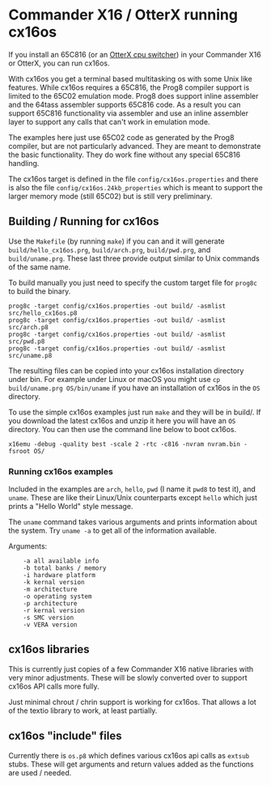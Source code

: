 # Commander X16 / OtterX running cx16os

If you install an 65C816 (or an [OtterX cpu switcher](https://www.tindie.com/products/wavicle/65xx-cpu-switcher-for-otterx-and-x16/)) in your Commander X16 or OtterX, you can run cx16os.

With cx16os you get a terminal based multitasking os with some Unix like features.
While cx16os requires a 65C816, the Prog8 compiler support is limited to the 65C02 emulation mode.
Prog8 does support inline assembler and the 64tass assembler supports 65C816 code.
As a result you can support 65C816 functionality via assembler and use an inline assembler
layer to support any calls that can't work in emulation mode.

The examples here just use 65C02 code as generated by the Prog8 compiler, but are not
particularly advanced.  They are meant to demonstrate the basic functionality.  They
do work fine without any special 65C816 handling.

The cx16os target is defined in the file `config/cx16os.properties` and there is also the file
`config/cx16os.24kb_properties` which is meant to support the larger memory mode (still 65C02)
but is still very preliminary.


## Building / Running for cx16os

Use the `Makefile` (by running `make`) if you can and it will generate `build/hello_cx16os.prg`, `build/arch.prg`, `build/pwd.prg`, and `build/uname.prg`.  These last three provide output
similar to Unix commands of the same name.

To build manually you just need to specify the custom target file for `prog8c` to build the binary.

```
prog8c -target config/cx16os.properties -out build/ -asmlist src/hello_cx16os.p8
prog8c -target config/cx16os.properties -out build/ -asmlist src/arch.p8
prog8c -target config/cx16os.properties -out build/ -asmlist src/pwd.p8
prog8c -target config/cx16os.properties -out build/ -asmlist src/uname.p8
```

The resulting files can be copied into your cx16os installation directory under bin.
For example under Linux or macOS you might use `cp build/uname.prg OS/bin/uname` if
you have an installation of cx16os in the `OS` directory.

To use the simple cx16os examples just run `make` and they will be in build/.
If you download the latest cx16os and unzip it here you will have an `OS` directory.
You can then use the command line below to boot cx16os.

`x16emu -debug -quality best -scale 2 -rtc -c816 -nvram nvram.bin -fsroot OS/`

### Running cx16os examples

Included in the examples are `arch`, `hello`, `pwd` (I name it `pwd8` to test it), and `uname`.
These are like their Linux/Unix counterparts except `hello` which just prints a "Hello World" style
message.

The `uname` command takes various arguments and prints information about the system.  Try `uname -a` to get all of the information available.

Arguments:
```
    -a all available info
    -b total banks / memory
    -i hardware platform
    -k kernal version
    -m architecture
    -o operating system
    -p architecture
    -r kernal version
    -s SMC version
    -v VERA version
```

## cx16os libraries

This is currently just copies of a few Commander X16 native libraries with very minor adjustments. These will be slowly converted over to support cx16os API calls more fully.

Just minimal chrout / chrin support is working for cx16os.  That allows a lot of the textio library to work, at least partially.

## cx16os "include" files

Currently there is `os.p8` which defines various cx16os api calls as `extsub` stubs.
These will get arguments and return values added as the functions are used / needed.



